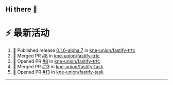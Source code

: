 ## Hi there 👋

<!--

**Here are some ideas to get you started:**

🙋‍♀️ A short introduction - what is your organization all about?
🌈 Contribution guidelines - how can the community get involved?
👩‍💻 Useful resources - where can the community find your docs? Is there anything else the community should know?
🍿 Fun facts - what does your team eat for breakfast?
🧙 Remember, you can do mighty things with the power of [Markdown](https://docs.github.com/github/writing-on-github/getting-started-with-writing-and-formatting-on-github/basic-writing-and-formatting-syntax)
-->


# ⚡ 最新活动

<!--START_SECTION:activity-->
1. 🚀 Published release [0.1.0-alpha.7](https://github.com/kne-union/fastify-trtc/releases/tag/0.1.0-alpha.7) in [kne-union/fastify-trtc](https://github.com/kne-union/fastify-trtc)
2. 🎉 Merged PR [#8](https://github.com/kne-union/fastify-trtc/pull/8) in [kne-union/fastify-trtc](https://github.com/kne-union/fastify-trtc)
3. 💪 Opened PR [#8](https://github.com/kne-union/fastify-trtc/pull/8) in [kne-union/fastify-trtc](https://github.com/kne-union/fastify-trtc)
4. 🎉 Merged PR [#13](https://github.com/kne-union/fastify-task/pull/13) in [kne-union/fastify-task](https://github.com/kne-union/fastify-task)
5. 💪 Opened PR [#13](https://github.com/kne-union/fastify-task/pull/13) in [kne-union/fastify-task](https://github.com/kne-union/fastify-task)
<!--END_SECTION:activity-->

---
